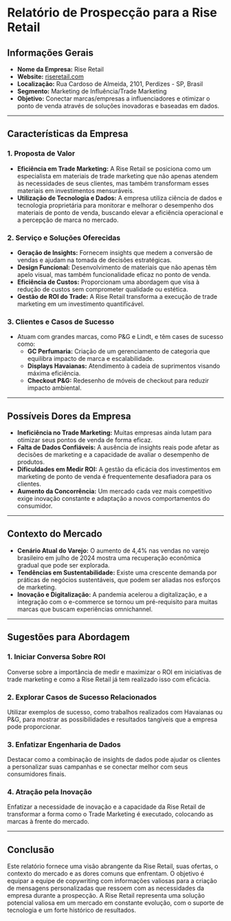 # Relatório de Prospecção para a Rise Retail

## Informações Gerais
- **Nome da Empresa:** Rise Retail
- **Website:** [riseretail.com](http://www.riseretail.com)
- **Localização:** Rua Cardoso de Almeida, 2101, Perdizes - SP, Brasil
- **Segmento:** Marketing de Influência/Trade Marketing
- **Objetivo:** Conectar marcas/empresas a influenciadores e otimizar o ponto de venda através de soluções inovadoras e baseadas em dados.

---

## Características da Empresa

### 1. Proposta de Valor
- **Eficiência em Trade Marketing:** A Rise Retail se posiciona como um especialista em materiais de trade marketing que não apenas atendem às necessidades de seus clientes, mas também transformam esses materiais em investimentos mensuráveis.
- **Utilização de Tecnologia e Dados:** A empresa utiliza ciência de dados e tecnologia proprietária para monitorar e melhorar o desempenho dos materiais de ponto de venda, buscando elevar a eficiência operacional e a percepção de marca no mercado.

### 2. Serviço e Soluções Oferecidas
- **Geração de Insights:** Fornecem insights que medem a conversão de vendas e ajudam na tomada de decisões estratégicas.
- **Design Funcional:** Desenvolvimento de materiais que não apenas têm apelo visual, mas também funcionalidade eficaz no ponto de venda.
- **Eficiência de Custos:** Proporcionam uma abordagem que visa à redução de custos sem comprometer qualidade ou estética.
- **Gestão de ROI do Trade:** A Rise Retail transforma a execução de trade marketing em um investimento quantificável.

### 3. Clientes e Casos de Sucesso
- Atuam com grandes marcas, como P&G e Lindt, e têm cases de sucesso como:
  - **GC Perfumaria:** Criação de um gerenciamento de categoria que equilibra impacto de marca e escalabilidade.
  - **Displays Havaianas:** Atendimento à cadeia de suprimentos visando máxima eficiência.
  - **Checkout P&G:** Redesenho de móveis de checkout para reduzir impacto ambiental.

---

## Possíveis Dores da Empresa
- **Ineficiência no Trade Marketing:** Muitas empresas ainda lutam para otimizar seus pontos de venda de forma eficaz.
- **Falta de Dados Confiáveis:** A ausência de insights reais pode afetar as decisões de marketing e a capacidade de avaliar o desempenho de produtos.
- **Dificuldades em Medir ROI:** A gestão da eficácia dos investimentos em marketing de ponto de venda é frequentemente desafiadora para os clientes.
- **Aumento da Concorrência:** Um mercado cada vez mais competitivo exige inovação constante e adaptação a novos comportamentos do consumidor.

---

## Contexto do Mercado
- **Cenário Atual do Varejo:** O aumento de 4,4% nas vendas no varejo brasileiro em julho de 2024 mostra uma recuperação econômica gradual que pode ser explorada.
- **Tendências em Sustentabilidade:** Existe uma crescente demanda por práticas de negócios sustentáveis, que podem ser aliadas nos esforços de marketing.
- **Inovação e Digitalização:** A pandemia acelerou a digitalização, e a integração com o e-commerce se tornou um pré-requisito para muitas marcas que buscam experiências omnichannel.

---

## Sugestões para Abordagem
### 1. Iniciar Conversa Sobre ROI
Converse sobre a importância de medir e maximizar o ROI em iniciativas de trade marketing e como a Rise Retail já tem realizado isso com eficácia.

### 2. Explorar Casos de Sucesso Relacionados
Utilizar exemplos de sucesso, como trabalhos realizados com Havaianas ou P&G, para mostrar as possibilidades e resultados tangíveis que a empresa pode proporcionar.

### 3. Enfatizar Engenharia de Dados
Destacar como a combinação de insights de dados pode ajudar os clientes a personalizar suas campanhas e se conectar melhor com seus consumidores finais.

### 4. Atração pela Inovação
Enfatizar a necessidade de inovação e a capacidade da Rise Retail de transformar a forma como o Trade Marketing é executado, colocando as marcas à frente do mercado.

---

## Conclusão
Este relatório fornece uma visão abrangente da Rise Retail, suas ofertas, o contexto do mercado e as dores comuns que enfrentam. O objetivo é equipar a equipe de copywriting com informações valiosas para a criação de mensagens personalizadas que ressoem com as necessidades da empresa durante a prospecção. A Rise Retail representa uma solução potencial valiosa em um mercado em constante evolução, com o suporte de tecnologia e um forte histórico de resultados.